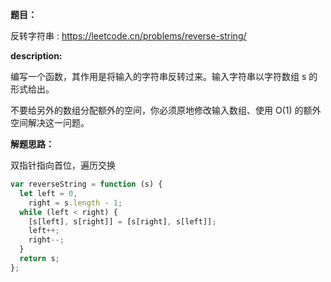 **题目：**

反转字符串 : https://leetcode.cn/problems/reverse-string/

**description:**

编写一个函数，其作用是将输入的字符串反转过来。输入字符串以字符数组 s 的形式给出。

不要给另外的数组分配额外的空间，你必须原地修改输入数组、使用 O(1) 的额外空间解决这一问题。

**解题思路：**

双指针指向首位，遍历交换

```js
var reverseString = function (s) {
  let left = 0,
    right = s.length - 1;
  while (left < right) {
    [s[left], s[right]] = [s[right], s[left]];
    left++;
    right--;
  }
  return s;
};
```
